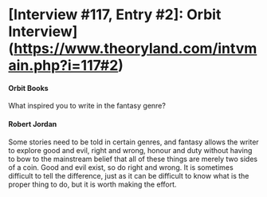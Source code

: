 # [Interview #117, Entry #2]: Orbit Interview](https://www.theoryland.com/intvmain.php?i=117#2)

#### Orbit Books

What inspired you to write in the fantasy genre?

#### Robert Jordan

Some stories need to be told in certain genres, and fantasy allows the writer to explore good and evil, right and wrong, honour and duty without having to bow to the mainstream belief that all of these things are merely two sides of a coin. Good and evil exist, so do right and wrong. It is sometimes difficult to tell the difference, just as it can be difficult to know what is the proper thing to do, but it is worth making the effort.

